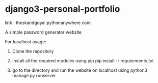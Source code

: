 # django3-personal-portfolio

link : theskandgoyal.pythonanywhere.com

A simple password generator website

For localhost usage:

1. Clone the repository 

2. install all the required modules using pip
pip install -r requirements.txt

3. go to the directory and run the website on localhost using
python3 manage.py runserver
